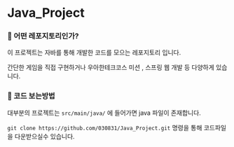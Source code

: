 # Java_Project

### 📌 어떤 레포지토리인가?

이 프로젝트는 자바를 통해 개발한 코드를 모으는 레포지토리 입니다.

간단한 게임을 직접 구현하거나 우아한테크코스 미션 , 스프링 웹 개발 등 다양하게 있습니다.


### 📌 코드 보는방법

대부분의 프로젝트는 `src/main/java/` 에 들어가면 java 파일이 존재합니다.

`git clone https://github.com/030831/Java_Project.git` 명령을 통해 코드파일을 다운받으실수 있습니다.
